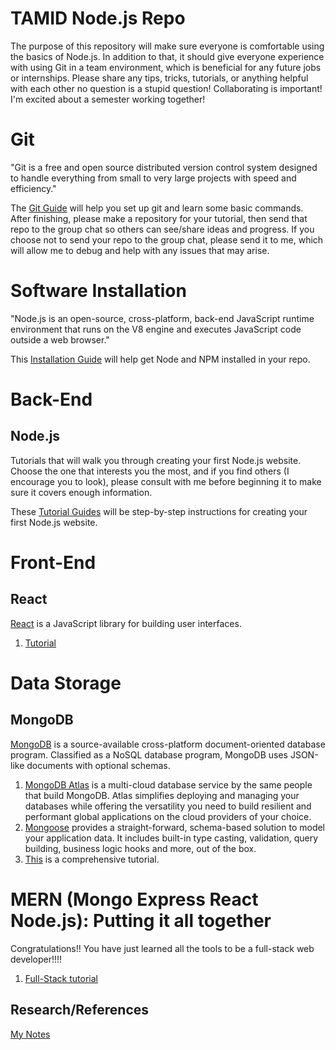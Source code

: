 # TAMID Node.js Repo
The purpose of this repository will make sure everyone is comfortable using the basics of Node.js. In addition to that, it should give everyone experience with using Git in a team environment, which is beneficial for any future jobs or internships. Please share any tips, tricks, tutorials, or anything helpful with each other no question is a stupid question! Collaborating is important! I'm excited about a semester working together!

# Git

"Git is a free and open source distributed version control system designed to handle everything from small to very large projects with speed and efficiency." 

The [Git Guide](Markdowns/Git.md) will help you set up git and learn some basic commands. After finishing, please make a repository for your tutorial, then send that repo to the group chat so others can see/share ideas and progress. If you choose not to send your repo to the group chat, please send it to me, which will allow me to debug and help with any issues that may arise.  

# Software Installation

"Node.js is an open-source, cross-platform, back-end JavaScript runtime environment that runs on the V8 engine and executes JavaScript code outside a web browser."

This [Installation Guide](Markdowns/Installation.md) will help get Node and NPM installed in your repo.

# Back-End

## Node.js
Tutorials that will walk you through creating your first Node.js website. Choose the one that interests you the most, and if you find others (I encourage you to look), please consult with me before beginning it to make sure it covers enough information. 

These [Tutorial Guides](Markdowns/Tutorials.md) will be step-by-step instructions for creating your first Node.js website.

# Front-End 
## React
[React](https://reactjs.org/) is a JavaScript library for building user interfaces.
1. [Tutorial](https://reactjs.org/tutorial/tutorial.html)

# Data Storage
## MongoDB
[MongoDB](https://www.mongodb.com/) is a source-available cross-platform document-oriented database program. Classified as a NoSQL database program, MongoDB uses JSON-like documents with optional schemas.
1. [MongoDB Atlas](https://www.mongodb.com/try) is a multi-cloud database service by the same people that build MongoDB. Atlas simplifies deploying and managing your databases while offering the versatility you need to build resilient and performant global applications on the cloud providers of your choice.
2. [Mongoose](https://mongoosejs.com/docs/) provides a straight-forward, schema-based solution to model your application data. It includes built-in type casting, validation, query building, business logic hooks and more, out of the box.
3. [This](https://developer.mozilla.org/en-US/docs/Learn/Server-side/Express_Nodejs/mongoose) is a comprehensive tutorial.

# MERN (Mongo Express React Node.js): Putting it all together 
Congratulations!! You have just learned all the tools to be a full-stack web developer!!!!
1. [Full-Stack tutorial](https://www.mongodb.com/languages/mern-stack-tutorial)

## Research/References
[My Notes](Markdowns/Research.md) 
